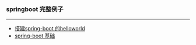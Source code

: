 ### springboot 完整例子
---
* [搭建spring-boot 的helloworld](springboot01.md)
* [spring-boot 基础](springboot02.md)

